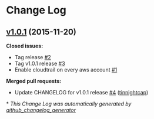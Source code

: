 # Change Log

## [v1.0.1](https://github.com/nubisproject/nubis-cloudtrail/tree/v1.0.1) (2015-11-20)
**Closed issues:**

- Tag  release [\#2](https://github.com/nubisproject/nubis-cloudtrail/issues/2)
- Tag v1.0.1 release [\#3](https://github.com/nubisproject/nubis-cloudtrail/issues/3)
- Enable cloudtrail on every aws account [\#1](https://github.com/nubisproject/nubis-cloudtrail/issues/1)

**Merged pull requests:**

- Update CHANGELOG for v1.0.1 release [\#4](https://github.com/nubisproject/nubis-cloudtrail/pull/4) ([tinnightcap](https://github.com/tinnightcap))



\* *This Change Log was automatically generated by [github_changelog_generator](https://github.com/skywinder/Github-Changelog-Generator)*